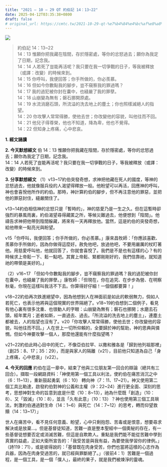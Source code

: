```yaml
---
title: "2021 – 10 – 29 QT 約伯記 14：13~22"
date: 2025-04-12T03:35:38+0800
draft: false
# original_url: https://cmtc.tw/2021-10-29-qt-%e7%b4%84%e4%bc%af%e8%a8%98-14%ef%bc%9a1322
---
```


![](/images/qt.jpg)
> 約伯記 14：13\~22  
> 14：13 惟願你把我藏在陰間，存於隱密處，等你的忿怒過去；願你為我定了日期，記念我。  
> 14：14 人若死了豈能再活呢？我只要在我一切爭戰的日子，等我被釋放（或譯：改變）的時候來到。  
> 14：15 你呼叫，我便回答；你手所做的，你必羨慕。  
> 14：16 但如今你數點我的腳步，豈不窺察我的罪過嗎？  
> 14：17 我的過犯被你封在囊中，也縫嚴了我的罪孽。  
> 14：18 山崩變為無有；磐石挪開原處。  
> 14：19 水流消磨石頭，所流溢的洗去地上的塵土；你也照樣滅絕人的指望。  
> 14：20 你攻擊人常常得勝，使他去世；你改變他的容貌，叫他往而不回。  
> 14：21 他兒子得尊榮，他也不知道，降為卑，他也不覺得。  
> 14：22 但知身上疼痛，心中悲哀。

**1. 經文誦讀**

**2.  今天默想經文**
伯 14：13 惟願你把我藏在陰間，存於隱密處，等你的忿怒過去；願你為我定了日期，記念我。  
14：14 人若死了豈能再活呢？我只要在我一切爭戰的日子，等我被釋放（或譯：改變）的時候來到。

**3. 分享默想經文**
（1）v13\~17約伯突發奇想，求神把他藏在死人的國度，等神的忿怒過去，他就像服兵役的人渴望得釋放一般。他盼望可以再活，回應神的呼叫，神也會喜悅他所作的約伯。那時，神計算約伯的腳步，但不再注意他的罪惡，並把他的罪惡封住，縫嚴關住了。

v13\~14約伯相信神的忿怒只是「暫時的」，神的慈愛乃是一生之久。但在這暫時卻強烈的暴風雨裏，約伯渴望尋得藏匿之所，等候災難過去，他便想到「陰間」。他禱告求神把他帶到陰間躲藏，將來有一天再釋放他。當然，這是約伯的突發奇想，給他帶來一點亮光與盼望。

v15「你呼叫，我便回答；你手所做的，你必羨慕。」康來昌牧師：「你應該喜歡、羨慕你手所做的，因為你做得這麼好。赦免他吧，放過他吧，不要用嚴厲的杖盯著他。用慈愛呼叫他，他就回答了，你就會喜悅了。我們是不是也有這樣的心？有的時候求上帝鬆一下、鬆一點吧。其實上帝鬆、緊都剛剛好的，我們信靠祂，就知道祂的帶領是美好的。」

（2）v16\~17 「但如今你數點我的腳步，豈不窺察我的罪過嗎？我的過犯被你封在囊中，也縫嚴了我的罪孽。」康牧師：「但現在，你在追究、在步步為營、在明察秋毫，你現在這樣叫我活不下去。你算得好仔細！一個個都要算！」

v18\~22約伯再次跌進絕望中，因為他想到人在神面前是如此的軟弱無力，倘如人若死亡，也表示他將與這個現實的世界隔絕了。v18\~19約伯想到二個例子，看見有他心裏有很多沈重、也很動人的字眼：山崩變為無有；磐石也挪開；水磨去石頭，經年累月；逝者如斯，一直過去、過去。「所流溢的洗去地上的塵土」，連塵土都被去，人的指望也沒有了。v20「你攻擊人常常得勝，使他去世；你改變他的容貌，叫他往而不回。」人在世上一切所仰賴的，全要歸於神的幫助，神的恩典與憐憫。但如今神要攻擊一個人，那麼他還能有什麼指望嗎？

v21\~22約伯此時心目中的死亡，不像亞伯拉罕、以撒和雅各是「歸到他列祖那裡」（創25：8、17；35：29），而是與家人的隔離（v21），目前他只知道為自己「身上疼痛，心中悲哀」（v22）。

**4. 今天的回應**
約伯在這一章中，結束了他與三位朋友第一回合的辯論（總共有三回合）。擷取一段網路資料：「神使用第一個工具以利法，使約伯在痛苦消沉之中（6：11\~13），重新鼓起勇氣（6：10） 轉向神（7：11、17\~21）。神又使用第二個工具比勒達，啟發約伯對神的公義和主權（9：22\~24）進行更全面、深刻的思考，思想神對生命的旨意到底是什麼（10：8\~13），祂為什麼既「創造」（10：8）、又「毀滅」（10：8），並且「久有此意」（10：13）？神也使用第三個工具瑣法，刺激約伯通過對生命（14：1\~6）與死亡（14：7\~12）的思考，轉而仰望救贖（14：13\~17）」

世人在痛苦中，看不見任何意義、盼望，心中只剩抱怨、苦毒或是恨意，想要尋求解決或是放棄…。但是基督徒知道，苦難一直是整本聖經中一個奧秘的存在，有一些基督徒想要否定或消滅苦難，但這是自欺欺人。重點是我們能不能從苦難中學到真實的益處，正如大衛所宣告的：「我受苦是與我有益，為要使我學習你的律例。」（詩119：71），或是彼得說的：「基督既在肉身受苦，你們也當將這樣的心志作為兵器，因為在肉身受過苦的，就已經與罪斷絕了。」（彼前4：1）苦難是一個過程，是一個工具，是一個「僕人」，最終的果子，就是我們被煉淨的靈魂。
